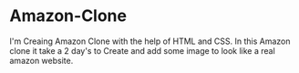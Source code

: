 # Amazon-Clone
I'm Creaing Amazon Clone with the help of HTML and CSS.
In this Amazon clone it take a 2 day's to Create and add some image to look like a real amazon website. 
